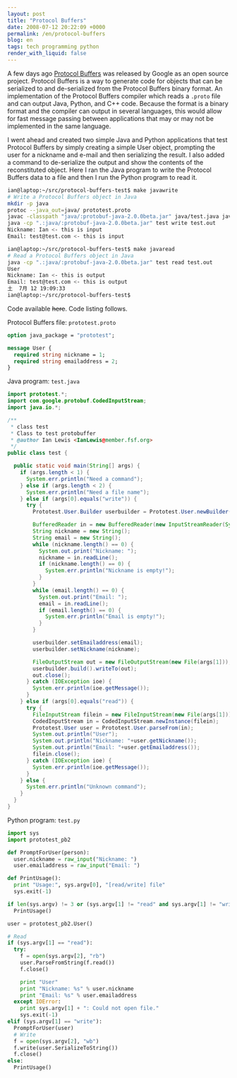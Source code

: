 ```yaml
---
layout: post
title: "Protocol Buffers"
date: 2008-07-12 20:22:09 +0000
permalink: /en/protocol-buffers
blog: en
tags: tech programming python
render_with_liquid: false
---
```


A few days ago [Protocol Buffers](https://protobuf.dev/) was released by Google
as an open source project. Protocol Buffers is a way to generate code for
objects that can be serialized to and de-serialized from the Protocol Buffers
binary format. An implementation of the Protocol Buffers compiler which reads a
`.proto` file and can output Java, Python, and C++ code. Because the format is a
binary format and the compiler can output in several languages, this would allow
for fast message passing between applications that may or may not be implemented
in the same language.

I went ahead and created two simple Java and Python applications that test
Protocol Buffers by simply creating a simple User object, prompting the user for
a nickname and e-mail and then serializing the result. I also added a command to
de-serialize the output and show the contents of the reconstituted object. Here
I ran the Java program to write the Protocol Buffers data to a file and then I
run the Python program to read it.

```bash
ian@laptop:~/src/protocol-buffers-test$ make javawrite
# Write a Protocol Buffers object in Java
mkdir -p java
protoc --java_out=java/ prototest.proto
javac -classpath "java/:protobuf-java-2.0.0beta.jar" java/test.java java/prototest/Prototest.java
java -cp ".:java/:protobuf-java-2.0.0beta.jar" test write test.out
Nickname: Ian <- this is input
Email: test@test.com <- this is input

ian@laptop:~/src/protocol-buffers-test$ make javaread
# Read a Protocol Buffers object in Java
java -cp ".:java/:protobuf-java-2.0.0beta.jar" test read test.out
User
Nickname: Ian <- this is output
Email: test@test.com <- this is output
土  7月 12 19:09:33
ian@laptop:~/src/protocol-buffers-test$
```

Code available ~~here~~. Code listing follows.

Protocol Buffers file: `prototest.proto`

```proto
option java_package = "prototest";

message User {
  required string nickname = 1;
  required string emailaddress = 2;
}
```

Java program: `test.java`

```java
import prototest.*;
import com.google.protobuf.CodedInputStream;
import java.io.*;

/**
 * class test
 * Class to test protobuffer
 * @author Ian Lewis <IanLewis@member.fsf.org>
 */
public class test {

  public static void main(String[] args) {
    if (args.length < 1) {
      System.err.println("Need a command");
    } else if (args.length < 2) {
      System.err.println("Need a file name");
    } else if (args[0].equals("write")) {
      try {
        Prototest.User.Builder userbuilder = Prototest.User.newBuilder();

        BufferedReader in = new BufferedReader(new InputStreamReader(System.in));
        String nickname = new String();
        String email = new String();
        while (nickname.length() == 0) {
          System.out.print("Nickname: ");
          nickname = in.readLine();
          if (nickname.length() == 0) {
            System.err.println("Nickname is empty!");
          }
        }
        while (email.length() == 0) {
          System.out.print("Email: ");
          email = in.readLine();
          if (email.length() == 0) {
            System.err.println("Email is empty!");
          }
        }

        userbuilder.setEmailaddress(email);
        userbuilder.setNickname(nickname);

        FileOutputStream out = new FileOutputStream(new File(args[1]));
        userbuilder.build().writeTo(out);
        out.close();
      } catch (IOException ioe) {
        System.err.println(ioe.getMessage());
      }
    } else if (args[0].equals("read")) {
      try {
        FileInputStream filein = new FileInputStream(new File(args[1]));
        CodedInputStream in = CodedInputStream.newInstance(filein);
        Prototest.User user = Prototest.User.parseFrom(in);
        System.out.println("User");
        System.out.println("Nickname: "+user.getNickname());
        System.out.println("Email: "+user.getEmailaddress());
        filein.close();
      } catch (IOException ioe) {
        System.err.println(ioe.getMessage());
      }
    } else {
      System.err.println("Unknown command");
    }
  }
}
```

Python program: `test.py`

```python
import sys
import prototest_pb2

def PromptForUser(person):
  user.nickname = raw_input("Nickname: ")
  user.emailaddress = raw_input("Email: ")

def PrintUsage():
  print "Usage:", sys.argv[0], "[read/write] file"
  sys.exit(-1)

if len(sys.argv) != 3 or (sys.argv[1] != "read" and sys.argv[1] != "write"):
  PrintUsage()

user = prototest_pb2.User()

# Read
if (sys.argv[1] == "read"):
  try:
    f = open(sys.argv[2], "rb")
    user.ParseFromString(f.read())
    f.close()

    print "User"
    print "Nickname: %s" % user.nickname
    print "Email: %s" % user.emailaddress
  except IOError:
    print sys.argv[1] + ": Could not open file."
    sys.exit(-1)
elif (sys.argv[1] == "write"):
  PromptForUser(user)
  # Write
  f = open(sys.argv[2], "wb")
  f.write(user.SerializeToString())
  f.close()
else:
  PrintUsage()
```
